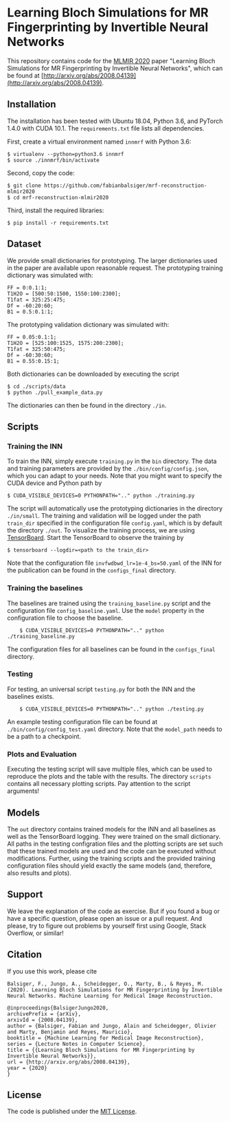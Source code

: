 # Learning Bloch Simulations for MR Fingerprinting by Invertible Neural Networks
This repository contains code for the [MLMIR 2020](https://sites.google.com/view/mlmir2020/) paper "Learning Bloch Simulations for MR Fingerprinting by Invertible Neural Networks", which can be found at [http://arxiv.org/abs/2008.04139](http://arxiv.org/abs/2008.04139).

## Installation

The installation has been tested with Ubuntu 18.04, Python 3.6, and PyTorch 1.4.0 with CUDA 10.1. The ``requirements.txt`` file lists all dependencies.

First, create a virtual environment named `innmrf` with Python 3.6:

    $ virtualenv --python=python3.6 innmrf
    $ source ./innmrf/bin/activate

Second, copy the code:

    $ git clone https://github.com/fabianbalsiger/mrf-reconstruction-mlmir2020
    $ cd mrf-reconstruction-mlmir2020

Third, install the required libraries:

    $ pip install -r requirements.txt

## Dataset

We provide small dictionaries for prototyping. The larger dictionaries used in the paper are available upon reasonable request.
The prototyping training dictionary was simulated with:

```
FF = 0:0.1:1;
T1H2O = [500:50:1500, 1550:100:2300];
T1fat = 325:25:475;
Df = -60:20:60;
B1 = 0.5:0.1:1;
```

The prototyping validation dictionary was simulated with:

```
FF = 0.05:0.1:1;
T1H2O = [525:100:1525, 1575:200:2300];
T1fat = 325:50:475;
Df = -60:30:60;
B1 = 0.55:0.15:1;
```

Both dictionaries can be downloaded by executing the script

    $ cd ./scripts/data
    $ python ./pull_example_data.py

The dictionaries can then be found in the directory ``./in``.

## Scripts
### Training the INN
To train the INN, simply execute ``training.py`` in the ``bin`` directory. The data and training parameters are provided by the ``./bin/config/config.json``, which you can adapt to your needs.
Note that you might want to specify the CUDA device and Python path by

    $ CUDA_VISIBLE_DEVICES=0 PYTHONPATH=".." python ./training.py

The script will automatically use the prototyping dictionaries in the directory ``./in/small``.
The training and validation will be logged under the path ``train_dir`` specified in the configuration file ``config.yaml``, which is by default the directory ``./out``.
To visualize the training process, we are using [TensorBoard](https://www.tensorflow.org/guide/summaries_and_tensorboard).
Start the TensorBoard to observe the training by

    $ tensorboard --logdir=<path to the train_dir>

Note that the configuration file ``invfwdbwd_lr=1e-4_bs=50.yaml`` of the INN for the publication can be found in the ``configs_final`` directory.

### Training the baselines
The baselines are trained using the ``training_baseline.py`` script and the configuration file ``config_baseline.yaml``. Use the ``model`` property in the configuration file to choose the baseline.

        $ CUDA_VISIBLE_DEVICES=0 PYTHONPATH=".." python ./training_baseline.py

The configuration files for all baselines can be found in the ``configs_final`` directory.

### Testing
For testing, an universal script ``testing.py`` for both the INN and the baselines exists.

        $ CUDA_VISIBLE_DEVICES=0 PYTHONPATH=".." python ./testing.py

An example testing configuration file can be found at ``./bin/config/config_test.yaml`` directory. Note that the ``model_path`` needs to be a path to a checkpoint. 

### Plots and Evaluation
Executing the testing script will save multiple files, which can be used to reproduce the plots and the table with the results. The directory ``scripts`` contains all necessary plotting scripts. Pay attention to the script arguments!

## Models
The ``out`` directory contains trained models for the INN and all baselines as well as the TensorBoard logging. They were trained on the small dictionary. All paths in the testing configration files and the plotting scripts are set such that these trained models are used and the code can be executed without modifications. Further, using the training scripts and the provided training configuration files should yield exactly the same models (and, therefore, also results and plots).   

## Support
We leave the explanation of the code as exercise. But if you found a bug or have a specific question, please open an issue or a pull request. And please, try to figure out problems by yourself first using Google, Stack Overflow, or similar!

## Citation

If you use this work, please cite

```
Balsiger, F., Jungo, A., Scheidegger, O., Marty, B., & Reyes, M. (2020). Learning Bloch Simulations for MR Fingerprinting by Invertible Neural Networks. Machine Learning for Medical Image Reconstruction.
```

```
@inproceedings{BalsigerJungo2020,
archivePrefix = {arXiv},
arxivId = {2008.04139},
author = {Balsiger, Fabian and Jungo, Alain and Scheidegger, Olivier and Marty, Benjamin and Reyes, Mauricio},
booktitle = {Machine Learning for Medical Image Reconstruction},
series = {Lecture Notes in Computer Science},
title = {{Learning Bloch Simulations for MR Fingerprinting by Invertible Neural Networks}},
url = {http://arxiv.org/abs/2008.04139},
year = {2020}
}
```

## License

The code is published under the [MIT License](https://github.com/fabianbalsiger/mrf-reconstruction-mlmir2020/blob/master/LICENSE).
